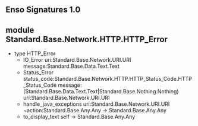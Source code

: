 ## Enso Signatures 1.0
## module Standard.Base.Network.HTTP.HTTP_Error
- type HTTP_Error
    - IO_Error uri:Standard.Base.Network.URI.URI message:Standard.Base.Data.Text.Text
    - Status_Error status_code:Standard.Base.Network.HTTP.HTTP_Status_Code.HTTP_Status_Code message:(Standard.Base.Data.Text.Text|Standard.Base.Nothing.Nothing) uri:Standard.Base.Network.URI.URI
    - handle_java_exceptions uri:Standard.Base.Network.URI.URI ~action:Standard.Base.Any.Any -> Standard.Base.Any.Any
    - to_display_text self -> Standard.Base.Any.Any

